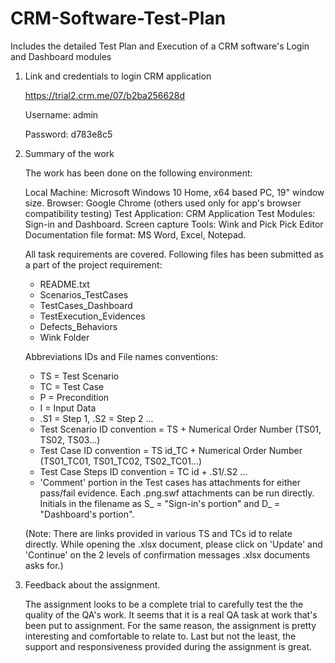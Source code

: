 # CRM-Software-Test-Plan
Includes the detailed Test Plan and Execution of a CRM software's Login and Dashboard modules
1. Link and credentials to login CRM application

	https://trial2.crm.me/07/b2ba256628d

	Username: admin

	Password: d783e8c5


2. Summary of the work

	The work has been done on the following environment:

	Local Machine: 			Microsoft Windows 10 Home, x64 based PC, 19" window size.
	Browser: 			Google Chrome (others used only for app's browser compatibility testing)
	Test Application: 		CRM Application 
	Test Modules: 			Sign-in and Dashboard.
	Screen capture Tools: 		Wink and Pick Pick Editor
	Documentation file format: 	MS Word, Excel, Notepad.

	All task requirements are covered. Following files has been submitted as a part of the project requirement:
	
	* README.txt
	* Scenarios_TestCases
	* TestCases_Dashboard
	* TestExecution_Evidences
	* Defects_Behaviors
	* Wink Folder

	Abbreviations IDs and File names conventions:

	* TS = Test Scenario
	* TC = Test Case
	* P  = Precondition
	* I = Input Data
	* .S1 = Step 1, .S2 = Step 2 ...
	* Test Scenario ID convention = TS + Numerical Order Number (TS01, TS02, TS03...)
	* Test Case ID convention = TS id_TC + Numerical Order Number (TS01_TC01, TS01_TC02, TS02_TC01...)
	* Test Case Steps ID convention = TC id + .S1/.S2 ...
	* 'Comment' portion in the Test cases has attachments for either pass/fail evidence. Each .png.swf attachments can be run directly. Initials
	  in the filename as S_ = "Sign-in's portion" and D_ = "Dashboard's portion".
	
	(Note: There are links provided in various TS and TCs id to relate directly. While opening the .xlsx document, please click on 'Update' and 
		'Continue' on the 2 levels of confirmation messages .xlsx documents asks for.)

3. Feedback about the assignment.

	The assignment looks to be a complete trial to carefully test the the quality of the QA's work. It seems that it is a real QA task at work
	that's been put to assignment. For the same reason, the assignment is pretty interesting and comfortable to relate to. Last but not the least, 
	the support and responsiveness provided during the assignment is great.
